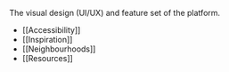 The visual design (UI/UX) and feature set of the platform.

- [[Accessibility]]
- [[Inspiration]]
- [[Neighbourhoods]]
- [[Resources]]
